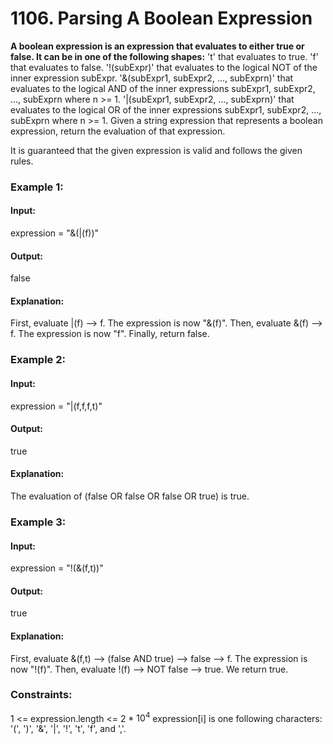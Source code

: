 # 1106. Parsing A Boolean Expression
**A boolean expression is an expression that evaluates to either true or false. It can be in one of the following shapes:**
't' that evaluates to true.
'f' that evaluates to false.
'!(subExpr)' that evaluates to the logical NOT of the inner expression subExpr.
'&(subExpr1, subExpr2, ..., subExprn)' that evaluates to the logical AND of the inner expressions subExpr1, subExpr2, ..., subExprn where n >= 1.
'|(subExpr1, subExpr2, ..., subExprn)' that evaluates to the logical OR of the inner expressions subExpr1, subExpr2, ..., subExprn where n >= 1.
Given a string expression that represents a boolean expression, return the evaluation of that expression.

It is guaranteed that the given expression is valid and follows the given rules.

### Example 1:
#### Input: 
expression = "&(|(f))"
#### Output:
false
#### Explanation: 
First, evaluate |(f) --> f. The expression is now "&(f)".
Then, evaluate &(f) --> f. The expression is now "f".
Finally, return false.

### Example 2:
#### Input:
expression = "|(f,f,f,t)"
#### Output: 
true
#### Explanation: 
The evaluation of (false OR false OR false OR true) is true.

### Example 3:
#### Input: 
expression = "!(&(f,t))"
#### Output:
true
#### Explanation: 
First, evaluate &(f,t) --> (false AND true) --> false --> f. The expression is now "!(f)".
Then, evaluate !(f) --> NOT false --> true. We return true.
 
### Constraints:
1 <= expression.length <= 2 * $`10^4`$
expression[i] is one following characters: '(', ')', '&', '|', '!', 't', 'f', and ','.

